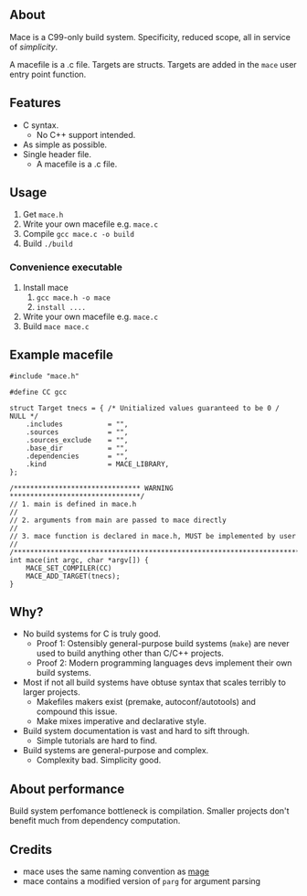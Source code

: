 

## About

Mace is a C99-only build system. 
Specificity, reduced scope, all in service of *simplicity*. 

A macefile is a .c file.
Targets are structs. 
Targets are added in the `mace` user entry point function.


## Features
- C syntax.
   - No C++ support intended.
- As simple as possible.
- Single header file.
    - A macefile is a .c file.

## Usage
1. Get `mace.h`
2. Write your own macefile e.g. `mace.c`
3. Compile `gcc mace.c -o build`
4. Build `./build`

### Convenience executable
1. Install mace
    1. `gcc mace.h -o mace`
    2. `install ....`
2. Write your own macefile e.g. `mace.c`
3. Build `mace mace.c`

## Example macefile
```
#include "mace.h"

#define CC gcc

struct Target tnecs = { /* Unitialized values guaranteed to be 0 / NULL */
    .includes           = "",
    .sources            = "",
    .sources_exclude    = "",
    .base_dir           = "",
    .dependencies       = "",
    .kind               = MACE_LIBRARY,
};

/******************************* WARNING ********************************/
// 1. main is defined in mace.h                                         //
// 2. arguments from main are passed to mace directly                   //
// 3. mace function is declared in mace.h, MUST be implemented by user  //
/************************************************************************/
int mace(int argc, char *argv[]) {
    MACE_SET_COMPILER(CC)
    MACE_ADD_TARGET(tnecs);
}

```

## Why?
- No build systems for C is truly good.
    - Proof 1: Ostensibly general-purpose build systems (`make`) are never used to build anything other than C/C++ projects.
    - Proof 2: Modern programming languages devs implement their own build systems.
- Most if not all build systems have obtuse syntax that scales terribly to larger projects.
    - Makefiles makers exist (premake, autoconf/autotools) and compound this issue.
    - Make mixes imperative and declarative style.
- Build system documentation is vast and hard to sift through.
    - Simple tutorials are hard to find.
- Build systems are general-purpose and complex.
    - Complexity bad. Simplicity good.

## About performance
Build system perfomance bottleneck is compilation.
Smaller projects don't benefit much from dependency computation.


## Credits
- mace uses the same naming convention as [mage](https://github.com/magefile/mage)
- mace contains a modified version of `parg` for argument parsing
